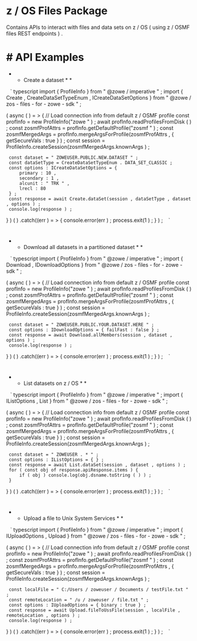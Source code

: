 # z / OS Files Package 

 Contains APIs to interact with files and data sets on z / OS ( using z / OSMF files REST endpoints ) . 

 # # API Examples 

 * * Create a dataset * * 

 ` ` ` typescript 
 import { ProfileInfo } from " @zowe / imperative " ; 
 import { Create , CreateDataSetTypeEnum , ICreateDataSetOptions } from " @zowe / zos - files - for - zowe - sdk " ; 

 ( async ( ) = > { 
     // Load connection info from default z / OSMF profile 
     const profInfo = new ProfileInfo("zowe " ) ; 
     await profInfo.readProfilesFromDisk ( ) ; 
     const zosmfProfAttrs = profInfo.getDefaultProfile("zosmf " ) ; 
     const zosmfMergedArgs = profInfo.mergeArgsForProfile(zosmfProfAttrs , { getSecureVals : true } ) ; 
     const session = ProfileInfo.createSession(zosmfMergedArgs.knownArgs ) ; 

     const dataset = " ZOWEUSER.PUBLIC.NEW.DATASET " ; 
     const dataSetType = CreateDataSetTypeEnum . DATA_SET_CLASSIC ; 
     const options : ICreateDataSetOptions = { 
         primary : 10 , 
         secondary : 1 , 
         alcunit : " TRK " , 
         lrecl : 80 
     } ; 
     const response = await Create.dataSet(session , dataSetType , dataset , options ) ; 
     console.log(response ) ; 
 } ) ( ) .catch((err ) = > { 
     console.error(err ) ; 
     process.exit(1 ) ; 
 } ) ; 
 ` ` ` 

 # 
 * * Download all datasets in a partitioned dataset * * 

 ` ` ` typescript 
 import { ProfileInfo } from " @zowe / imperative " ; 
 import { Download , IDownloadOptions } from " @zowe / zos - files - for - zowe - sdk " ; 

 ( async ( ) = > { 
     // Load connection info from default z / OSMF profile 
     const profInfo = new ProfileInfo("zowe " ) ; 
     await profInfo.readProfilesFromDisk ( ) ; 
     const zosmfProfAttrs = profInfo.getDefaultProfile("zosmf " ) ; 
     const zosmfMergedArgs = profInfo.mergeArgsForProfile(zosmfProfAttrs , { getSecureVals : true } ) ; 
     const session = ProfileInfo.createSession(zosmfMergedArgs.knownArgs ) ; 

     const dataset = " ZOWEUSER.PUBLIC.YOUR.DATASET.HERE " ; 
     const options : IDownloadOptions = { failFast : false } ; 
     const response = await Download.allMembers(session , dataset , options ) ; 
     console.log(response ) ; 
 } ) ( ) .catch((err ) = > { 
     console.error(err ) ; 
     process.exit(1 ) ; 
 } ) ; 
 ` ` ` 

 # 
 * * List datasets on z / OS * * 

 ` ` ` typescript 
 import { ProfileInfo } from " @zowe / imperative " ; 
 import { IListOptions , List } from " @zowe / zos - files - for - zowe - sdk " ; 

 ( async ( ) = > { 
     // Load connection info from default z / OSMF profile 
     const profInfo = new ProfileInfo("zowe " ) ; 
     await profInfo.readProfilesFromDisk ( ) ; 
     const zosmfProfAttrs = profInfo.getDefaultProfile("zosmf " ) ; 
     const zosmfMergedArgs = profInfo.mergeArgsForProfile(zosmfProfAttrs , { getSecureVals : true } ) ; 
     const session = ProfileInfo.createSession(zosmfMergedArgs.knownArgs ) ; 

     const dataset = " ZOWEUSER . * " ; 
     const options : IListOptions = { } ; 
     const response = await List.dataSet(session , dataset , options ) ; 
     for ( const obj of response.apiResponse.items ) { 
         if ( obj ) console.log(obj.dsname.toString ( ) ) ; 
     } 
 } ) ( ) .catch((err ) = > { 
     console.error(err ) ; 
     process.exit(1 ) ; 
 } ) ; 
 ` ` ` 

 # 
 * * Upload a file to Unix System Services * * 

 ` ` ` typescript 
 import { ProfileInfo } from " @zowe / imperative " ; 
 import { IUploadOptions , Upload } from " @zowe / zos - files - for - zowe - sdk " ; 

 ( async ( ) = > { 
     // Load connection info from default z / OSMF profile 
     const profInfo = new ProfileInfo("zowe " ) ; 
     await profInfo.readProfilesFromDisk ( ) ; 
     const zosmfProfAttrs = profInfo.getDefaultProfile("zosmf " ) ; 
     const zosmfMergedArgs = profInfo.mergeArgsForProfile(zosmfProfAttrs , { getSecureVals : true } ) ; 
     const session = ProfileInfo.createSession(zosmfMergedArgs.knownArgs ) ; 

     const localFile = " C:/Users / zoweuser / Documents / testFile.txt " ; 
     const remoteLocation = " /u / zoweuser / file.txt " ; 
     const options : IUploadOptions = { binary : true } ; 
     const response = await Upload.fileToUssFile(session , localFile , remoteLocation , options ) ; 
     console.log(response ) ; 
 } ) ( ) .catch((err ) = > { 
     console.error(err ) ; 
     process.exit(1 ) ; 
 } ) ; 
 ` ` ` 
